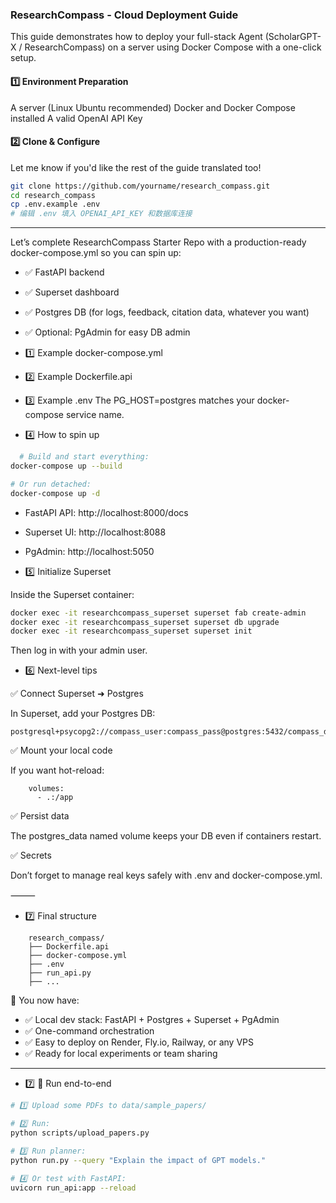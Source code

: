 ###  ResearchCompass - Cloud Deployment Guide

This guide demonstrates how to deploy your full-stack Agent (ScholarGPT-X / ResearchCompass) on a server using Docker Compose with a one-click setup.

####  1️⃣ Environment Preparation

A server (Linux Ubuntu recommended)
Docker and Docker Compose installed
A valid OpenAI API Key


####  2️⃣ Clone & Configure
Let me know if you'd like the rest of the guide translated too!

```bash
git clone https://github.com/yourname/research_compass.git
cd research_compass
cp .env.example .env
# 编辑 .env 填入 OPENAI_API_KEY 和数据库连接

```

---

Let’s complete  ResearchCompass Starter Repo with a production-ready docker-compose.yml so you can spin up:

- ✅ FastAPI backend
- ✅ Superset dashboard
- ✅ Postgres DB (for logs, feedback, citation data, whatever you want)
- ✅ Optional: PgAdmin for easy DB admin


- 1️⃣ Example docker-compose.yml
  
- 2️⃣ Example Dockerfile.api
  
- 3️⃣ Example .env
The PG_HOST=postgres matches your docker-compose service name. 

- 4️⃣ How to spin up

```bash
  # Build and start everything:
docker-compose up --build

# Or run detached:
docker-compose up -d
```

-	FastAPI API: http://localhost:8000/docs
-	Superset UI: http://localhost:8088
-	PgAdmin: http://localhost:5050	


- 5️⃣ Initialize Superset
  
Inside the Superset container:
```bash
docker exec -it researchcompass_superset superset fab create-admin
docker exec -it researchcompass_superset superset db upgrade
docker exec -it researchcompass_superset superset init
```

Then log in with your admin user.


- 6️⃣ Next-level tips


✅ Connect Superset ➜ Postgres

In Superset, add your Postgres DB:
```tetx
postgresql+psycopg2://compass_user:compass_pass@postgres:5432/compass_db
```

✅ Mount your local code

If you want hot-reload:
```
    volumes:
      - .:/app
```

✅ Persist data

The postgres_data named volume keeps your DB even if containers restart.

✅ Secrets

Don’t forget to manage real keys safely with .env and docker-compose.yml.

⸻

-  7️⃣ Final structure

```plaintext
    research_compass/
    ├── Dockerfile.api
    ├── docker-compose.yml
    ├── .env
    ├── run_api.py
    ├── ...
```

🎉 You now have:

- ✅ Local dev stack: FastAPI + Postgres + Superset + PgAdmin
- ✅ One-command orchestration
- ✅ Easy to deploy on Render, Fly.io, Railway, or any VPS
- ✅ Ready for local experiments or team sharing

---

-  7️⃣  🏁 Run end-to-end

```bash
# 1️⃣ Upload some PDFs to data/sample_papers/

# 2️⃣ Run: 
python scripts/upload_papers.py

# 3️⃣ Run planner: 
python run.py --query "Explain the impact of GPT models."

# 4️⃣ Or test with FastAPI:
uvicorn run_api:app --reload

```